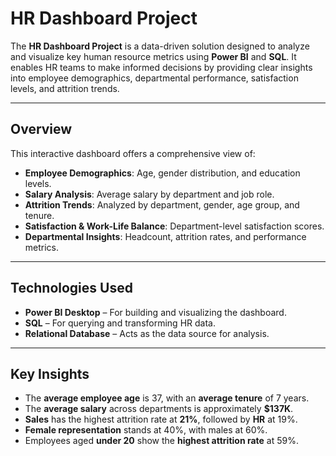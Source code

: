 # HR Dashboard Project

The **HR Dashboard Project** is a data-driven solution designed to analyze and visualize key human resource metrics using **Power BI** and **SQL**. It enables HR teams to make informed decisions by providing clear insights into employee demographics, departmental performance, satisfaction levels, and attrition trends.

---

## Overview

This interactive dashboard offers a comprehensive view of:

- **Employee Demographics**: Age, gender distribution, and education levels.
- **Salary Analysis**: Average salary by department and job role.
- **Attrition Trends**: Analyzed by department, gender, age group, and tenure.
- **Satisfaction & Work-Life Balance**: Department-level satisfaction scores.
- **Departmental Insights**: Headcount, attrition rates, and performance metrics.

---

## Technologies Used

- **Power BI Desktop** – For building and visualizing the dashboard.
- **SQL** – For querying and transforming HR data.
- **Relational Database** – Acts as the data source for analysis.

---

## Key Insights

- The **average employee age** is 37, with an **average tenure** of 7 years.
- The **average salary** across departments is approximately **$137K**.
- **Sales** has the highest attrition rate at **21%**, followed by **HR** at 19%.
- **Female representation** stands at 40%, with males at 60%.
- Employees aged **under 20** show the **highest attrition rate** at 59%.

